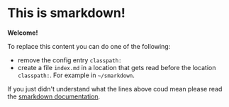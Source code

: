 # This is smarkdown!

**Welcome!**

To replace this content you can do one of the following:

- remove the config entry ``classpath:``
- create a file ``index.md`` in a location that gets read before the location ``classpath:``. For example in ``~/smarkdown``.

If you just didn't understand what the lines above coud mean please read the [smarkdown documentation](smarkdown/docs/configuration.md).

